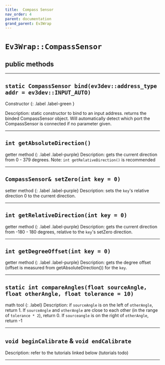 ```yaml
---
title:  Compass Sensor
nav_order: 4
parent: documentation
grand_parent: Ev3Wrap
---
```

# `Ev3Wrap::CompassSensor`

## public methods
---

## `static CompassSensor bind(ev3dev::address_type addr = ev3dev::INPUT_AUTO)`
Constructor 
{: .label .label-green }

Description: static constructor to bind to an input address.
returns the binded CompassSensor object. Will automatically detect which port the CompassSensor is connected if no parameter given.

---

## `int getAbsoluteDirection()`
getter method
{: .label .label-purple}
Description: gets the current direction from 0 - 379 degrees. Note: `int getRelativeDirection()` is recommended

---

## `CompassSensor& setZero(int key = 0)`
setter method
{: .label .label-purple}
Description: sets the `key`'s relative direction 0 to the current direction.

---

## `int getRelativeDirection(int key = 0)`
getter method
{: .label .label-purple}
Description: gets the current direction from -180 - 180 degrees, relative to the `key`'s setZero direction.

---

## `int getDegreeOffset(int key = 0)`
getter method
{: .label .label-purple}
Description: gets the degree offset (offset is measured from getAbsoluteDirection()) for the `key`.

---

## `static int compareAngles(float sourceAngle, float otherAngle, float tolerance = 10)`
math tool
{: .label}
Description: if `sourceAngle` is on the left of `otherAngle`, return 1. If `sourceAngle` and `otherAngle` are close to each other (in the range of `tolerance * 2`), return 0. If `sourceangle` is on the right of `otherAngle`, return -1

---

## `void beginCalibrate` & `void endCalibrate`

Description: refer to the tutorials linked below
(tutorials todo)

---